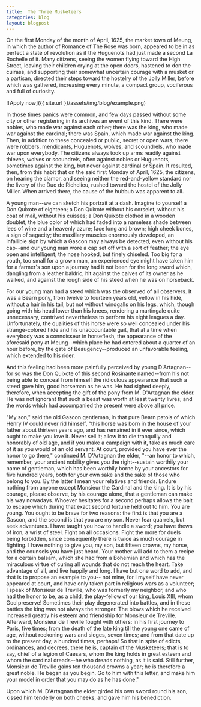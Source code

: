 ```yaml
---
title:  The Three Musketeers
categories: blog
layout: blogpost
---
```


On the first Monday of the month of April, 1625, the market town of Meung, in which the author of Romance of The Rose was born, appeared to be in as perfect a state of revolution as if the Huguenots had just made a second La Rochelle of it. Many citizens, seeing the women flying toward the High Street, leaving their children crying at the open doors, hastened to don the cuirass, and supporting their somewhat uncertain courage with a musket or a partisan, directed their steps toward the hostelry of the Jolly Miller, before which was gathered, increasing every minute, a compact group, vociferous and full of curiosity.

![Apply now]({{ site.url }}/assets/img/blog/example.png)

In those times panics were common, and few days passed without some city or other registering in its archives an event of this kind. There were nobles, who made war against each other; there was the king, who made war against the cardinal; there was Spain, which made war against the king. Then, in addition to these concealed or public, secret or open wars, there were robbers, mendicants, Huguenots, wolves, and scoundrels, who made war upon everybody. The citizens always took up arms readily against thieves, wolves or scoundrels, often against nobles or Huguenots, sometimes against the king, but never against cardinal or Spain. It resulted, then, from this habit that on the said first Monday of April, 1625, the citizens, on hearing the clamor, and seeing neither the red-and-yellow standard nor the livery of the Duc de Richelieu, rushed toward the hostel of the Jolly Miller. When arrived there, the cause of the hubbub was apparent to all.

A young man--we can sketch his portrait at a dash. Imagine to yourself a Don Quixote of eighteen; a Don Quixote without his corselet, without his coat of mail, without his cuisses; a Don Quixote clothed in a wooden doublet, the blue color of which had faded into a nameless shade between lees of wine and a heavenly azure; face long and brown; high cheek bones, a sign of sagacity; the maxillary muscles enormously developed, an infallible sign by which a Gascon may always be detected, even without his cap--and our young man wore a cap set off with a sort of feather; the eye open and intelligent; the nose hooked, but finely chiseled. Too big for a youth, too small for a grown man, an experienced eye might have taken him for a farmer's son upon a journey had it not been for the long sword which, dangling from a leather baldric, hit against the calves of its owner as he walked, and against the rough side of his steed when he was on horseback.

For our young man had a steed which was the observed of all observers. It was a Bearn pony, from twelve to fourteen years old, yellow in his hide, without a hair in his tail, but not without windgalls on his legs, which, though going with his head lower than his knees, rendering a martingale quite unnecessary, contrived nevertheless to perform his eight leagues a day. Unfortunately, the qualities of this horse were so well concealed under his strange-colored hide and his unaccountable gait, that at a time when everybody was a connoisseur in horseflesh, the appearance of the aforesaid pony at Meung--which place he had entered about a quarter of an hour before, by the gate of Beaugency--produced an unfavorable feeling, which extended to his rider.

And this feeling had been more painfully perceived by young D'Artagnan--for so was the Don Quixote of this second Rosinante named--from his not being able to conceal from himself the ridiculous appearance that such a steed gave him, good horseman as he was. He had sighed deeply, therefore, when accepting the gift of the pony from M. D'Artagnan the elder. He was not ignorant that such a beast was worth at least twenty livres; and the words which had accompanied the present were above all price.

"My son," said the old Gascon gentleman, in that pure Bearn patois of which Henry IV could never rid himself, "this horse was born in the house of your father about thirteen years ago, and has remained in it ever since, which ought to make you love it. Never sell it; allow it to die tranquilly and honorably of old age, and if you make a campaign with it, take as much care of it as you would of an old servant. At court, provided you have ever the honor to go there," continued M. D'Artagnan the elder, "--an honor to which, remember, your ancient nobility gives you the right--sustain worthily your name of gentleman, which has been worthily borne by your ancestors for five hundred years, both for your own sake and the sake of those who belong to you. By the latter I mean your relatives and friends. Endure nothing from anyone except Monsieur the Cardinal and the king. It is by his courage, please observe, by his courage alone, that a gentleman can make his way nowadays. Whoever hesitates for a second perhaps allows the bait to escape which during that exact second fortune held out to him. You are young. You ought to be brave for two reasons: the first is that you are a Gascon, and the second is that you are my son. Never fear quarrels, but seek adventures. I have taught you how to handle a sword; you have thews of iron, a wrist of steel. Fight on all occasions. Fight the more for duels being forbidden, since consequently there is twice as much courage in fighting. I have nothing to give you, my son, but fifteen crowns, my horse, and the counsels you have just heard. Your mother will add to them a recipe for a certain balsam, which she had from a Bohemian and which has the miraculous virtue of curing all wounds that do not reach the heart. Take advantage of all, and live happily and long. I have but one word to add, and that is to propose an example to you-- not mine, for I myself have never appeared at court, and have only taken part in religious wars as a volunteer; I speak of Monsieur de Treville, who was formerly my neighbor, and who had the honor to be, as a child, the play-fellow of our king, Louis XIII, whom God preserve! Sometimes their play degenerated into battles, and in these battles the king was not always the stronger. The blows which he received increased greatly his esteem and friendship for Monsieur de Treville. Afterward, Monsieur de Treville fought with others: in his first journey to Paris, five times; from the death of the late king till the young one came of age, without reckoning wars and sieges, seven times; and from that date up to the present day, a hundred times, perhaps! So that in spite of edicts, ordinances, and decrees, there he is, captain of the Musketeers; that is to say, chief of a legion of Caesars, whom the king holds in great esteem and whom the cardinal dreads--he who dreads nothing, as it is said. Still further, Monsieur de Treville gains ten thousand crowns a year; he is therefore a great noble. He began as you begin. Go to him with this letter, and make him your model in order that you may do as he has done."

Upon which M. D'Artagnan the elder girded his own sword round his son, kissed him tenderly on both cheeks, and gave him his benediction.